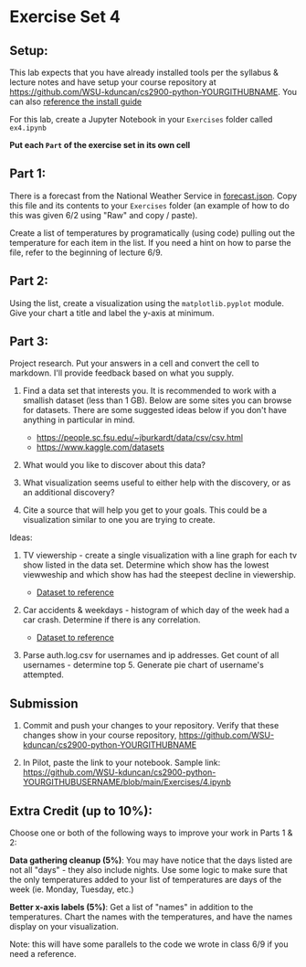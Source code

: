 # Exercise Set 4

## Setup:

This lab expects that you have already installed tools per the syllabus & lecture notes and have setup your course repository at https://github.com/WSU-kduncan/cs2900-python-YOURGITHUBNAME.  You can also [reference the install guide](https://github.com/pattonsgirl/SU2021-CS2900#Software)

For this lab, create a Jupyter Notebook in your `Exercises` folder called `ex4.ipynb`

**Put each `Part` of the exercise set in its own cell**

## Part 1:

There is a forecast from the National Weather Service in [forecast.json](forecast.json).  Copy this file and its contents to your `Exercises` folder (an example of how to do this was given 6/2 using "Raw" and copy / paste).

Create a list of temperatures by programatically (using code) pulling out the temperature for each item in the list.  If you need a hint on how to parse the file, refer to the beginning of lecture 6/9.

## Part 2:

Using the list, create a visualization using the `matplotlib.pyplot` module.  Give your chart a title and label the y-axis at minimum.


## Part 3:

Project research.  Put your answers in a cell and convert the cell to markdown.  I'll provide feedback based on what you supply.

1. Find a data set that interests you. It is recommended to work with a smallish dataset (less than 1 GB).  Below are some sites you can browse for datasets.  There are some suggested ideas below if you don't have anything in particular in mind.  
    - https://people.sc.fsu.edu/~jburkardt/data/csv/csv.html
    - https://www.kaggle.com/datasets 

2. What would you like to discover about this data?

3. What visualization seems useful to either help with the discovery, or as an additional discovery?

4. Cite a source that will help you get to your goals.  This could be a visualization similar to one you are trying to create.

Ideas:

1. TV viewership - create a single visualization with a line graph for each tv show listed in the data set.  Determine which show has the lowest viewweship and which show has had the steepest decline in viewership.
    - [Dataset to reference](https://people.sc.fsu.edu/~jburkardt/data/csv/news_decline.csv)

2. Car accidents & weekdays - histogram of which day of the week had a car crash.  Determine if there is any correlation.
    - [Dataset to reference](https://people.sc.fsu.edu/~jburkardt/data/csv/crash_catalonia.csv)

3. Parse auth.log.csv for usernames and ip addresses.  Get count of all usernames - determine top 5. Generate pie chart of username's attempted.  


## Submission

1. Commit and push your changes to your repository.  Verify that these changes show in your course repository, https://github.com/WSU-kduncan/cs2900-python-YOURGITHUBNAME

2. In Pilot, paste the link to your notebook.  Sample link: https://github.com/WSU-kduncan/cs2900-python-YOURGITHUBUSERNAME/blob/main/Exercises/4.ipynb

## Extra Credit (up to 10%):

Choose one or both of the following ways to improve your work in Parts 1 & 2:

**Data gathering cleanup (5%)**: You may have notice that the days listed are not all "days" - they also include nights.  Use some logic to make sure that the only temperatures added to your list of temperatures are days of the week (ie. Monday, Tuesday, etc.)

**Better x-axis labels (5%)**: Get a list of "names" in addition to the temperatures.  Chart the names with the temperatures, and have the names display on your visualization.

Note: this will have some parallels to the code we wrote in class 6/9 if you need a reference.